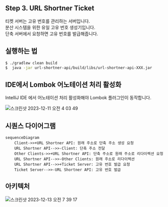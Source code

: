 ## Step 3. URL Shortner Ticket

티켓 서버는 고유 번호를 관리하는 서버입니다.  
분산 시스템을 위한 유일 고유 번호 생성기입니다.  
단축 서버에서 요청하면 고유 번호를 발급해줍니다.

## 실행하는 법
```bash
$ ./gradlew clean build
$  java -jar url-shortner-api/build/libs/url-shortner-api-XXX.jar
```

## IDE에서 Lombok 어노테이션 처리 활성화

IntelliJ IDE 에서 어노테이션 처리 활성화해야 Lombok 플러그인이 동작합니다.

![스크린샷 2023-12-11 오전 4 03 49](https://github.com/kor-Chipmunk/ProfileLinkService/assets/16275188/5e1a4473-c37b-4b2b-ba15-2bfea0519ccc)


## 시퀀스 다이어그램

```mermaid
sequenceDiagram
    Client->>+URL Shortner API: 원래 주소로 단축 주소 생성 요청
    URL Shortner API-->>-Client: 단축 주소 전달
    Other Clients->>+URL Shortner API: 단축 주소로 원래 주소로 리다이렉션 요청
    URL Shortner API-->>-Other Clients: 원래 주소로 리다이렉션
    URL Shortner API-->>+Ticket Server: 고유 번호 발급 요청
    Ticket Server-->>-URL Shortner API: 고유 번호 발급 
```

## 아키텍처

![스크린샷 2023-12-13 오전 7 39 17](https://github.com/kor-Chipmunk/ProfileLinkService/assets/16275188/66ffc1be-47bc-4a31-948c-ee79c8c699f7)

